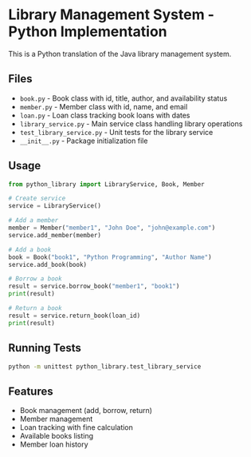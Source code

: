 # Library Management System - Python Implementation

This is a Python translation of the Java library management system.

## Files

- `book.py` - Book class with id, title, author, and availability status
- `member.py` - Member class with id, name, and email
- `loan.py` - Loan class tracking book loans with dates
- `library_service.py` - Main service class handling library operations
- `test_library_service.py` - Unit tests for the library service
- `__init__.py` - Package initialization file

## Usage

```python
from python_library import LibraryService, Book, Member

# Create service
service = LibraryService()

# Add a member
member = Member("member1", "John Doe", "john@example.com")
service.add_member(member)

# Add a book
book = Book("book1", "Python Programming", "Author Name")
service.add_book(book)

# Borrow a book
result = service.borrow_book("member1", "book1")
print(result)

# Return a book
result = service.return_book(loan_id)
print(result)
```

## Running Tests

```bash
python -m unittest python_library.test_library_service
```

## Features

- Book management (add, borrow, return)
- Member management
- Loan tracking with fine calculation
- Available books listing
- Member loan history
